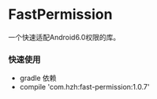 # FastPermission
一个快速适配Android6.0权限的库。

### 快速使用
- gradle 依赖
- compile 'com.hzh:fast-permission:1.0.7'